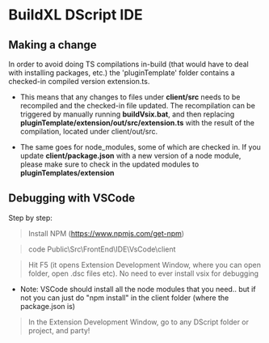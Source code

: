 # BuildXL DScript IDE

## Making a change
In order to avoid doing TS compilations in-build (that would have to deal with installing packages, etc.) the 'pluginTemplate' folder contains a checked-in compiled version extension.ts. 

- This means that any changes to files under
 <b>client/src</b> needs to be recompiled and the checked-in file updated.
The recompilation can be triggered by manually running <b>buildVsix.bat</b>, and then replacing <b>pluginTemplate/extension/out/src/extension.ts</b> with the result of the compilation, located under client/out/src.

- The same goes for node_modules, some of which are checked in. If you update <b>client/package.json</b> with a new version of a node module, please make sure to check in the updated modules to <b>pluginTemplates/extension</b>


## Debugging with VSCode
Step by step:
> Install NPM (https://www.npmjs.com/get-npm)

> code Public\Src\FrontEnd\IDE\VsCode\client

> Hit F5
(it opens Extension Development Window, where you can open folder, open .dsc files etc). No need to ever install vsix for debugging

- Note: VSCode should install all the node modules that you need.. but if not you can just do "npm install" in the client folder (where the package.json is)

> In the Extension Development Window, go to any DScript folder or project, and party!
